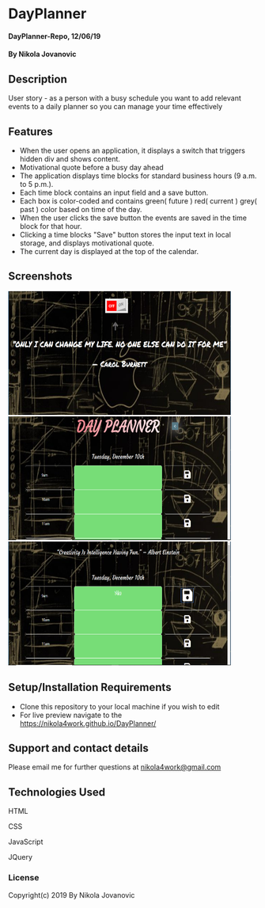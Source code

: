 # DayPlanner

#### DayPlanner-Repo, 12/06/19

#### By Nikola Jovanovic

## Description

User story - as a person with a busy schedule you want to add relevant events to a daily planner so you can manage your time effectively



## Features

* When the user opens an application, it displays a switch that triggers hidden div and shows content.
* Motivational quote before a busy day ahead
* The application displays time blocks for standard business hours (9 a.m. to 5 p.m.).
* Each time block contains an input field and a save button.
* Each box is color-coded and contains green( future ) red( current ) grey( past ) color based on time of the day.
* When the user clicks the save button the events are saved in the time block for that hour.
* Clicking a time blocks "Save" button stores the input text in local storage, and displays motivational quote.
* The current day is displayed at the top of the calendar.




## Screenshots


<img src="https://github.com/nikola4work/DayPlanner/blob/master/assets/images/readme%201.png" height="250" width="450">

<img src="https://github.com/nikola4work/DayPlanner/blob/master/assets/images/readme%202.png" height="250" width="450">

<img src="https://github.com/nikola4work/DayPlanner/blob/master/assets/images/readme%203.png" height="250" width="450">





## Setup/Installation Requirements

* Clone this repository to your local machine if you wish to edit
* For live preview navigate to the https://nikola4work.github.io/DayPlanner/




## Support and contact details

Please email me for further questions at nikola4work@gmail.com

## Technologies Used

HTML

CSS

JavaScript 

JQuery


### License

Copyright(c) 2019 By Nikola Jovanovic

